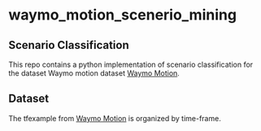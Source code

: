# waymo_motion_scenerio_mining

## Scenario Classification

This repo contains a python implementation of scenario classification for the dataset Waymo motion dataset [Waymo Motion](https://waymo.com/open/data/motion).

## Dataset

The tfexample from [Waymo Motion](https://waymo.com/open/data/motion) is organized by time-frame.
